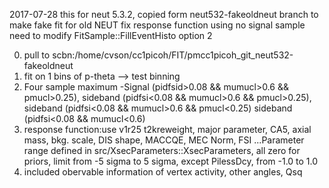 2017-07-28
this for neut 5.3.2, copied form neut532-fakeoldneut branch
to make fake fit for old NEUT
fix response function
using no signal sample
need to modify FitSample::FillEventHisto option 2

0. pull to scbn:/home/cvson/cc1picoh/FIT/pmcc1picoh_git_neut532-fakeoldneut
1. fit on 1 bins of p-theta --> test binning
2. Four sample maximum -Signal (pidfsid>0.08 && mumucl>0.6 && pmucl>0.25), sideband (pidfsi<0.08 && mumucl>0.6 && pmucl>0.25), sideband (pidfsi<0.08 && mumucl>0.6 && pmucl<0.25) sideband (pidfsi<0.08 && mumucl<0.6)
3. response function:use v1r25 t2kreweight, major parameter, CA5, axial mass, bkg. scale, DIS shape, MACCQE, MEC Norm, FSI
...Parameter range defined in src/XsecParameters::XsecParameters, all zero for priors, limit from -5 sigma to 5 sigma, except PilessDcy, from -1.0 to 1.0
4. included obervable information of vertex activity, other angles, Qsq
